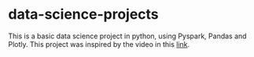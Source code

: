 # data-science-projects

This is a basic data science project in python, using Pyspark, Pandas and Plotly. This project was inspired by the video in this [link](https://www.youtube.com/watch?v=v1cKMCSS3PY&ab_channel=GregHogg).

